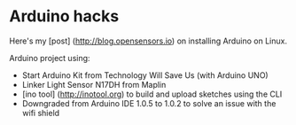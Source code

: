Arduino hacks
=============

Here's my [post] (http://blog.opensensors.io) on installing Arduino on Linux.

Arduino project using:
* Start Arduino Kit from Technology Will Save Us (with Arduino UNO)
* Linker Light Sensor N17DH from Maplin
* [ino tool] (http://inotool.org) to build and upload sketches using the CLI
* Downgraded from Arduino IDE 1.0.5 to 1.0.2 to solve an issue with the wifi shield
